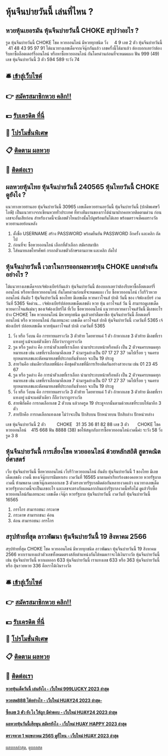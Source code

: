 # หุ้นจีนบ่ายวันนี้ เล่นที่ไหน ?
## หวยหุ้นเยอรมัน หุ้นจีนบ่ายวันนี้ CHOKE สรุปว่าอะไร ?
รูด หุ้นจีนบ่ายวันนี้ CHOKE โชค หวยออนไลน์ มีหวยทุกชนิด วิ่ง     4 9
เลข 2 ตัว หุ้นจีนบ่ายวันนี้   41 48 43 95 97 91
ได้แนวทางเลขเด็ดจากเจ๊นุ๊กกันแล้ว เลขครั้งนี้ได้มาแล้ว ต้องบอกเลยว่าต้องรีบหาซื้อล็อตเตอร์รี่ออนไลน์ หรือหาซื้อหวยออนไลน์ กันโดยด่วนก่อนที่จะหมดแผง
ฟัน 999 (49)
เลข หุ้นจีนบ่ายวันนี้ 3 ตัว 594 589
ระวัง 74

## 🛎 [เข้าสู่เว็บไซต์](https://bit.ly/3BG5bNw)
## 👉 [สมัครสมาชิกหวย คลิก!!](https://bit.ly/3BG5bNw)
## 💵 [รับเครดิต ที่นี่](https://bit.ly/3C3mvgS)
## 👑 [โปรโมชั่นพิเศษ](https://bit.ly/3C3mvgS)
## 📋 [ติดตาม ผลหวย](https://bit.ly/3C3mvgS)
## 📱 [ติดต่อเรา](https://bit.ly/3C3mvgS)

## ผลหวยหุ้นไทย หุ้นจีนบ่ายวันนี้ 240565 หุ้นไทยวันนี้ CHOKE ดูยังไง ?
แนวทางหวยฮานอย หุ้นจีนบ่ายวันนี้ 30965 เลขเด็ดหวยฮานอยวันนี้ หุ้นจีนบ่ายวันนี้ (ปกติพเศษวีไอพี) เป็นแนวทางจากเซียนหวยทั่วประเทศ ที่ทางทีมงานของเราได้นำมาฝากคอหวยติดตามด่วน ก่อนเลขจะอั้นเสียก่อน สำหรับงวดนี้จะมีเลขตัวไหนบ้างนั้นไปดูพร้อมกันได้เลย พร้อมตรวจเช็คผลรางวัลหวยฮานอยย้อนหลัง
1. ตั้งชื่อ USERNAME สร้าง PASSWORD พร้อมยืนยัน PASSWORD อีกครั้ง และคลิก ถัดไป
2. ก่อนที่จะ ซื้อหวยออนไลน์ เลือกที่ตัวเลือก สมัครสมาชิก
3. ใส่หมายเลขโทรศัพท์ กรอกตัวเลขตัวอักษรตามภาพ และคลิก ถัดไป

## หุ้นจีนบ่ายวันนี้ เวลาในการออกผลหวยหุ้น CHOKE แตกต่างกันอย่างไร ?
ได้แนวทางเลขเด็ดจากเจ้ฟองเบียร์กันแล้ว หุ้นจีนบ่ายวันนี้ ต้องบอกเลยว่าต้องรีบหาซื้อล็อตเตอร์รี่ออนไลน์ หรือหาซื้อหวยออนไลน์ กันโดยด่วนก่อนที่จะหมดแผง
เว็บ ซื้อหวยออนไลน์ เว็บรีวิวหวยออนไลน์ อันดับ 1 หุ้นจีนบ่ายวันนี้ ของไทย มีเลขเด็ด หวยดาวโจนส์ ปกติ วันนี้ ของ เจ้ฟองเบียร์ งวดวันที่ 5365 จัดด่วน… เจ้ฟองเบียร์ปล่อยเลขเด็ดเลขดัง หวย หุ้น ดาวโจนส์ วัน นี้ สามารถดูเลขเด็ดหวยดาวโจนส์แม่นๆ ของเจ้ฟองเบียร์ได้ ที่เว็บ ซื้อหวยออนไลน์ แนวทางหวยดาวโจนส์วันนี้ มีเลขอะไรบ้าง CHOKE โชค หวยออนไลน์ มีหวยทุกชนิด ดูแล้วอย่าลืมหาซื้อ หุ้นจีนบ่ายวันนี้ ล็อตเตอรี่ออนไลน์ หรือ หวยออนไลน์ กันเลยนะคะ
เลขเด็ด ดาวโจนส์ ปกติ หุ้นจีนบ่ายวันนี้ งวดวันที่ 5365
เจ้ฟองเบียร์ ปล่อยเลขเด็ด หวยหุ้นดาวโจนส์ ปกติ งวดวันที่ 5365
1. วิ่ง หรือ วิ่งบน คือ การทายผลรางวัล 3 ตัวท้าย โดยทายแค่ 1 ตัว ถ้าหากเลข 3 ตัวท้าย มีเลขที่เราแทงอยู่ แม้จะแค่ตัวเดียว ก็ถือว่าเราถูกรางวัล
2. รูด หรือ รูดล่าง คือ การนำตัวเลขที่เราเลือก นำมาประกบหน้าหรือหลัง เป็น 2 ตัวจนครบหมดทุกหมายเลข เช่น เลขที่เราเลือกมาคือเลข 7 นำมารูดล่างเป็น 07 17 27 37 วนไปเรื่อย ๆ จนครบทุกหมายเลขและตัดหมายเลขที่ประกบกันซ้ำออก จะเป็น 19 ประตู
3. สายวินคือ เช่นเดียวกับเลขพี่น้อง คือชุดตัวเลขที่มีการเรียงติดกันอย่างสวยงาม เช่น 01 23 45 67
4. รูด หรือ รูดล่าง คือ การนำตัวเลขที่เราเลือก นำมาประกบหน้าหรือหลัง เป็น 2 ตัวจนครบหมดทุกหมายเลข เช่น เลขที่เราเลือกมาคือเลข 7 นำมารูดล่างเป็น 07 17 27 37 วนไปเรื่อย ๆ จนครบทุกหมายเลขและตัดหมายเลขที่ประกบกันซ้ำออก จะเป็น 19 ประตู
5. วิ่ง หรือ วิ่งบน คือ การทายผลรางวัล 3 ตัวท้าย โดยทายแค่ 1 ตัว ถ้าหากเลข 3 ตัวท้าย มีเลขที่เราแทงอยู่ แม้จะแค่ตัวเดียว ก็ถือว่าเราถูกรางวัล
6. สายพิกัดคือ การกดเลือกเลข 2 ตัวบน แล้วกดรูด 19 ประตูจากนั้นตามด้วยเลขที่ระบบให้มาอีก 3 ตัว
7. สายปักคือ การกดเลือกแทงเลข ไม่ว่าจะเป็น ปักสิบบน ปักหน่วยบน ปักสิบล่าง ปักหน่วยล่าง

เลข หุ้นจีนบ่ายวันนี้ 2 ตัว         CHOKE   31 35 36 81 82 88
เลข 3 ตัว       CHOKE โชค หวยออนไลน์    415 668
ฟัน 8888 (38)
ขอให้สนุกกับการซื้อหวยออนไลน์งวดนี้ค่ะ
ระวัง 58
วิ่ง รูด 3 8

## หุ้นจีนบ่ายวันนี้ การเสี่ยงโชค หวยออนไลน์ ด้วยหลักสถิติ สูตรคณิตย์ศาสตร์
เว็บ หุ้นจีนบ่ายวันนี้ ซื้อหวยออนไลน์ เว็บรีวิวหวยออนไลน์ อันดับ หุ้นจีนบ่ายวันนี้ 1 ของไทย มีเลขเด็ดเลขดัง งวดนี้ ของเจ๊นุ๊กบารมีมหาเฮง งวดวันที่ 16565 มาตามคำเรียกร้องของคอหวย หวยรัฐบาลงวดนี้ ห้ามพลาด เลขเจ๊นุ๊กเคยออกเลข 3 ตัวตรงหวยรัฐบาลติดต่อกันหลายงวดแล้ว แนวทางเลขเด็ดหวยรัฐบาลงวดนี้จะเป็นเลขอะไร และเลขจะตรงกับผลฉลากกินแบ่งรัฐบาลงวดนี้หรือไม่ ดูแล้วรีบซื้อหวยออนไลน์กันเลยนะคะ
เลขเด็ด เจ๊นุ๊ก หวยรัฐบาล หุ้นจีนบ่ายวันนี้ งวดวันที่ หุ้นจีนบ่ายวันนี้ 16565
1. กรรไกร สามารถชนะ กระดาษ
2. กระดาษ สามารถชนะ ค้อน
3. ค้อน สามารถชนะ กรรไกร

## สรุปท้ายที่สุด ลาวพัฒนา หุ้นจีนบ่ายวันนี้ 19 สิงหาคม 2566
สรุปท้ายที่สุด CHOKE โชค หวยออนไลน์ มีหวยทุกชนิด ลาวพัฒนา หุ้นจีนบ่ายวันนี้ 19 สิงหาคม 2566 หากเราแทงแล้วตัวเลขทั้งหมดตรงสลับตำแหน่งกันได้หมดเราจะได้เงินรางวัล หุ้นจีนบ่ายวันนี้ เช่น หุ้นจีนบ่ายวันนี้ หากผลออก 633 หุ้นจีนบ่ายวันนี้ เราแทงเลข 633 หรือ 363 หุ้นจีนบ่ายวันนี้ หรือ ลุ้นรวยหวย 336 คือเราได้เงินรางวัล

## 🛎 [เข้าสู่เว็บไซต์](https://bit.ly/3BG5bNw)
## 👉 [สมัครสมาชิกหวย คลิก!!](https://bit.ly/3BG5bNw)
## 💵 [รับเครดิต ที่นี่](https://bit.ly/3C3mvgS)
## 👑 [โปรโมชั่นพิเศษ](https://bit.ly/3C3mvgS)
## 📋 [ติดตาม ผลหวย](https://bit.ly/3C3mvgS)
## 📱 [ติดต่อเรา](https://bit.ly/3C3mvgS)

#### [หวยหุ้นเด็ดวันนี้ เล่นยังไง - เว็บใหม่ 999LUCKY 2023 ล่าสุด](https://atom.io/themes/หวยหุ้นเด็ดวันนี้%20เล่นยังไง%20-%20เว็บใหม่%20999lucky%202023%20ล่าสุด)
#### [หวยสด888 ได้อย่างไร - เว็บใหม่ HUAY24 2023 ล่าสุด-](https://atom.io/themes/หวยสด888%20ได้อย่างไร%20-%20เว็บใหม่%20huay24%202023%20ล่าสุด-)
#### [ซื้อเลข 3 ตัว ยัง ไง ให้ถูก มีคำตอบ - เว็บใหม่ HUAY24 2023 ล่าสุด](https://atom.io/themes/ซื้อเลข%203%20ตัว%20ยัง%20ไง%20ให้ถูก%20มีคำตอบ%20-%20เว็บใหม่%20huay24%202023%20ล่าสุด)
#### [ผลหวยหุ้นวันนี้เฮียพูน สมัครยังไง - เว็บใหม่ HUAY HAPPY 2023 ล่าสุด](https://atom.io/themes/ผลหวยหุ้นวันนี้เฮียพูน%20สมัครยังไง%20-%20เว็บใหม่%20huay%20happy%202023%20ล่าสุด)
#### [ตรวจหวย 1 พฤษภาคม 2565 ดูที่ไหน - เว็บใหม่ HUAY 2023 ล่าสุด](https://atom.io/themes/ตรวจหวย%201%20พฤษภาคม%202565%20ดูที่ไหน%20-%20เว็บใหม่%20huay%202023%20ล่าสุด)

[ผลบอลล่าสุด](https://siamsport.tv "ผลบอลล่าสุด"), [ดูบอลสด](https://siamsport.tv/ดูบอลสด "ดูบอลสด")